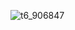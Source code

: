 ![t6_906847](https://user-images.githubusercontent.com/17806205/203714675-39b25c70-45c2-4ae9-8895-aebc4917a8df.jpg)